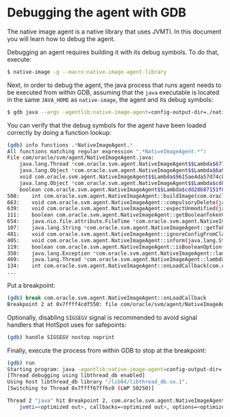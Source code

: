 # Debugging the agent with GDB

The native image agent is a native library that uses JVMTI.
In this document you will learn how to debug the agent.

Debugging an agent requires building it with its debug symbols.
To do that, execute:

```bash
$ native-image -g --macro:native-image-agent-library
```

Next, in order to debug the agent,
the java process that runs agent needs to be executed from within GDB,
assuming that the `java` executable is located in the same `JAVA_HOME` as `native-image`, the agent and its debug symbols:

```bash
$ gdb java --args -agentlib:native-image-agent=config-output-dir=./native-image-config -jar app.jar
```

You can verify that the debug symbols for the agent have been loaded correctly by doing a function lookup:

```bash
(gdb) info functions .*NativeImageAgent.*
All functions matching regular expression ".*NativeImageAgent.*":
File com/oracle/svm/agent/NativeImageAgent.java:
	java.lang.Thread *com.oracle.svm.agent.NativeImageAgent$$Lambda$6779d0e96277d8fe370fc5f15b4e13f019254f7b::newThread(java.lang.Runnable*);
	java.lang.Object *com.oracle.svm.agent.NativeImageAgent$$Lambda$6a9ae4f1adc7f691a2f72e41ee6242d9fe025668::apply(java.lang.Object*);
	void com.oracle.svm.agent.NativeImageAgent$$Lambda$9615ae4da57d74c8ad20a2e088bd90fe293fc9de::run();
	java.lang.Object *com.oracle.svm.agent.NativeImageAgent$$Lambda$cd8007efd97585a6afbd18bf031cf260625a4fde::apply(java.lang.Object*);
	boolean com.oracle.svm.agent.NativeImageAgent$$Lambda$cdd28b87151f02b2dfa4883a6fb6fe7d0b2ee020::test(java.lang.Object*);
508:	int com.oracle.svm.agent.NativeImageAgent::buildImage(com.oracle.svm.jvmtiagentbase.jvmti.JvmtiEnv);
663:	void com.oracle.svm.agent.NativeImageAgent::compulsoryDelete(java.nio.file.Path*);
639:	void com.oracle.svm.agent.NativeImageAgent::expectUnmodified(java.nio.file.Path*);
111:	boolean com.oracle.svm.agent.NativeImageAgent::getBooleanTokenValue(java.lang.String*);
654:	java.nio.file.attribute.FileTime *com.oracle.svm.agent.NativeImageAgent::getMostRecentlyModified(java.nio.file.Path*, java.nio.file.attribute.FileTime*);
107:	java.lang.String *com.oracle.svm.agent.NativeImageAgent::getTokenValue(java.lang.String*);
481:	void com.oracle.svm.agent.NativeImageAgent::ignoreConfigFromClasspath(com.oracle.svm.jvmtiagentbase.jvmti.JvmtiEnv, com.oracle.svm.configure.config.ConfigurationFileCollection*);
405:	void com.oracle.svm.agent.NativeImageAgent::inform(java.lang.String*);
119:	boolean com.oracle.svm.agent.NativeImageAgent::isBooleanOption(java.lang.String*, java.lang.String*);
350:	java.lang.Exception *com.oracle.svm.agent.NativeImageAgent::lambda$onLoadCallback$1(java.io.IOException*);
469:	java.lang.Thread *com.oracle.svm.agent.NativeImageAgent::lambda$setupExecutorServiceForPeriodicConfigurationCapture$2(java.lang.Runnable*);
134:	int com.oracle.svm.agent.NativeImageAgent::onLoadCallback(com.oracle.svm.core.jni.headers.JNIJavaVM, com.oracle.svm.jvmtiagentbase.jvmti.JvmtiEnv, com.oracle.svm.jvmtiagentbase.jvmti.JvmtiEventCallbacks, java.lang.String*);
...
```

Put a breakpoint:

```bash
(gdb) break com.oracle.svm.agent.NativeImageAgent::onLoadCallback
Breakpoint 2 at 0x7ffff4cdf550: file com/oracle/svm/agent/NativeImageAgent.java, line 134.
```

Optionally, disabling `SIGSEGV` signal is recommended to avoid signal handlers that HotSpot uses for safepoints:

```bash
(gdb) handle SIGSEGV nostop noprint
```

Finally, execute the process from within GDB to stop at the breakpoint:

```bash
(gdb) run
Starting program: java -agentlib:native-image-agent=config-output-dir=./native-image-config -jar app.jar
[Thread debugging using libthread_db enabled]
Using host libthread_db library "/lib64/libthread_db.so.1".
[Switching to Thread 0x7ffff67ff6c0 (LWP 50250)]

Thread 2 "java" hit Breakpoint 2, com.oracle.svm.agent.NativeImageAgent::onLoadCallback(com.oracle.svm.core.jni.headers.JNIJavaVM, com.oracle.svm.jvmtiagentbase.jvmti.JvmtiEnv, com.oracle.svm.jvmtiagentbase.jvmti.JvmtiEventCallbacks, java.lang.String*) (this=0x7fffe4e5b6f0, vm=0x7ffff7be8fa0 <main_vm>,
    jvmti=<optimized out>, callbacks=<optimized out>, options=<optimized out>) at com/oracle/svm/agent/NativeImageAgent.java:134
```
